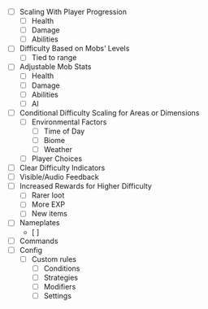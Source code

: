 - [ ] Scaling With Player Progression
  - [ ] Health
  - [ ] Damage
  - [ ] Abilities
- [ ] Difficulty Based on Mobs’ Levels
  - [ ] Tied to range
- [ ] Adjustable Mob Stats
  - [ ] Health
  - [ ] Damage
  - [ ] Abilities
  - [ ] AI
- [ ] Conditional Difficulty Scaling for Areas or Dimensions
  - [ ] Environmental Factors
    - [ ] Time of Day
    - [ ] Biome
    - [ ] Weather
  - [ ] Player Choices
- [ ] Clear Difficulty Indicators
- [ ] Visible/Audio Feedback
- [ ] Increased Rewards for Higher Difficulty
  - [ ] Rarer loot
  - [ ] More EXP
  - [ ] New items
- [ ] Nameplates
  - [ ]
- [ ] Commands
- [ ] Config
  - [ ] Custom rules
    - [ ] Conditions
    - [ ] Strategies
    - [ ] Modifiers
    - [ ] Settings
